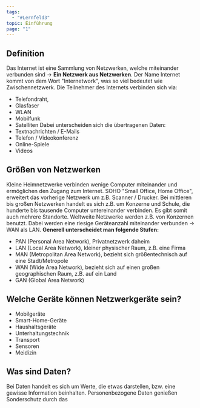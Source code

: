 ```yaml
---
tags:
  - "#Lernfeld3"
topic: Einführung
page: "1"
---
```

## Definition
Das Internet ist eine Sammlung von Netzwerken, welche miteinander verbunden sind -> **Ein Netzwerk aus Netzwerken**. Der Name Internet kommt von dem Wort "Internetwork", was so viel bedeutet wie Zwischennetzwerk. 
Die Teilnehmer des Internets verbinden sich via:
+ Telefondraht,
+ Glasfaser
+ WLAN
+ Mobilfunk
+ Satelliten
Dabei unterscheiden sich die übertragenen Daten:
+ Textnachrichten / E-Mails
+ Telefon / Videokonferenz
+ Online-Spiele
+ Videos

## Größen von Netzwerken
Kleine Heimnetzwerke verbinden wenige Computer miteinander und ermöglichen den Zugang zum Internet.
SOHO "Small Office, Home Office", erweitert das vorherige Netzwerk um z.B. Scanner / Drucker.
Bei mittleren bis großen Netzwerken handelt es sich z.B. um Konzerne und Schule, die hunderte bis tausende Computer untereinander verbinden.
Es gibt somit auch mehrere Standorte.
Weltweite Netzwerke werden z.B. von Konzernen benutzt. Dabei werden eine riesige Geräteanzahl miteinander verbunden -> WAN als LAN.
**Generell unterscheidet man folgende Stufen:**
+ PAN (Personal Area Network), Privatnetzwerk daheim
+ LAN (Local Area Network), kleiner physischer Raum, z.B. eine  Firma
+ MAN (Metropolitan Area Network), bezieht sich größentechnisch auf eine Stadt/Metropole 
+ WAN (Wide Area Network), bezieht sich auf einen großen geographischen Raum, z.B. auf ein Land
+ GAN (Global Area Network)

## Welche Geräte können Netzwerkgeräte sein?
+ Mobilgeräte
+ Smart-Home-Geräte
+ Haushaltsgeräte
+ Unterhaltungstechnik
+ Transport
+ Sensoren
+ Meidizin
## Was sind Daten?
Bei Daten handelt es sich um Werte, die etwas darstellen, bzw. eine gewisse Information beinhalten.
Personenbezogene Daten genießen Sonderschutz durch das 